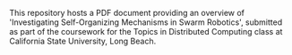 This repository hosts a PDF document providing an overview of 'Investigating Self-Organizing Mechanisms in Swarm Robotics', submitted as part of the coursework for the Topics in Distributed Computing class at California State University, Long Beach.
